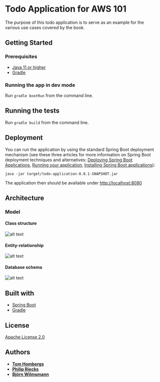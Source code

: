 # Todo Application for AWS 101

The purpose of this todo application is to serve as an example for the various use cases covered by the book.

## Getting Started

### Prerequisites

* [Java 11 or higher](https://www.oracle.com/java/technologies/javase-jdk11-downloads.html)
* [Gradle](https://gradle.org/)

### Running the app in dev mode

Run ```gradle bootRun``` from the command line.

## Running the tests

Run ```gradle build``` from the command line.

## Deployment

You can run the application by using the standard Spring Boot deployment mechanism (see these three articles for more
information on Spring Boot deployment techniques and alternatives:
[Deploying Spring Boot Applications](https://spring.io/blog/2014/03/07/deploying-spring-boot-applications),
[Running your application](https://docs.spring.io/spring-boot/docs/current/reference/html/using-boot-running-your-application.html),
[Installing Spring Boot applications](https://docs.spring.io/spring-boot/docs/current/reference/html/deployment-install.html)):

```java -jar target/todo-application-0.0.1-SNAPSHOT.jar```

The application then should be available under [http://localhost:8080](http://localhost:8080)

## Architecture

### Model

#### Class structure
![alt text][class-diagram]

#### Entity-relationship
![alt text][entity-relationship-diagram]

#### Database schema
![alt text][database-schema-diagram]

[class-diagram]:https://github.com/aws101/aws101/raw/master/model/Todo%20App%20-%20Class%20Diagram.png "class diagram"
[entity-relationship-diagram]:https://github.com/aws101/aws101/raw/master/model/Todo%20App%20-%20ER%20diagram.png "entity-relationship diagram"
[database-schema-diagram]:https://github.com/aws101/aws101/raw/master/model/Todo%20App%20-%20ER%20diagram%20from%20database%20schema.png "database schema diagram"

## Built with

* [Spring Boot](https://projects.spring.io/spring-boot/)
* [Gradle](https://gradle.org/)

## License

[Apache License 2.0](https://www.apache.org/licenses/LICENSE-2.0)

## Authors

* **[Tom Hombergs](https://reflectoring.io)**
* **[Philip Riecks](https://rieckpil.de)**
* **[Björn Wilmsmann](https://bjoernkw.com)**
